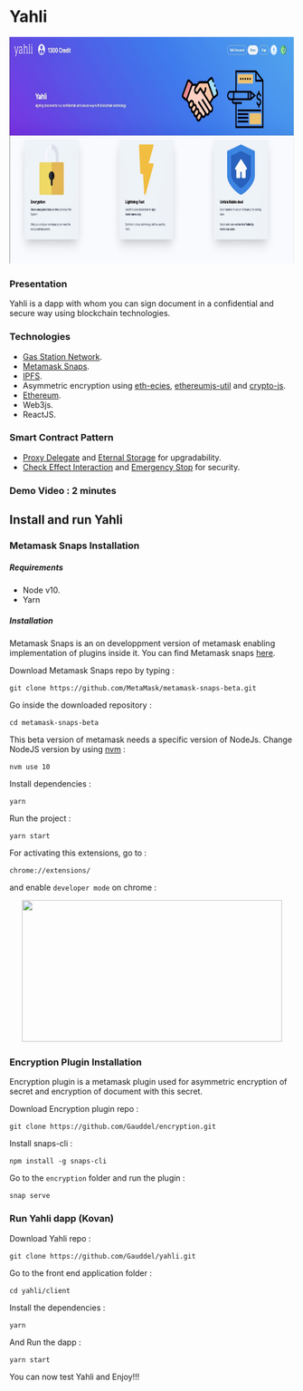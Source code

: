 # Yahli

<p align="center">
  <img width="1000" height="400" src="https://raw.githubusercontent.com/Gauddel/yahli/master/Yahli.jpeg">
</p>

### Presentation
Yahli is a dapp with whom you can sign document in a confidential and secure way using blockchain technologies.
### Technologies
- [Gas Station Network](https://www.opengsn.org/).
- [Metamask Snaps](https://github.com/MetaMask/metamask-snaps-beta).
- [IPFS](https://ipfs.io/).
- Asymmetric encryption using [eth-ecies](https://github.com/libertylocked/eth-ecies), [ethereumjs-util](https://github.com/ethereumjs/ethereumjs-util) and [crypto-js](https://github.com/brix/crypto-js).
- [Ethereum](https://ethereum.org/en/).
- Web3js.
- ReactJS.
### Smart Contract Pattern
- [Proxy Delegate](https://fravoll.github.io/solidity-patterns/proxy_delegate.html) and [Eternal Storage](https://fravoll.github.io/solidity-patterns/eternal_storage.html) for upgradability.
- [Check Effect Interaction](https://fravoll.github.io/solidity-patterns/checks_effects_interactions.html) and [Emergency Stop](https://fravoll.github.io/solidity-patterns/emergency_stop.html) for security.
### Demo Video : 2 minutes
## Install and run Yahli
### Metamask Snaps Installation
##### Requirements
- Node v10.
- Yarn
##### Installation
Metamask Snaps is an on developpment version of metamask enabling implementation of plugins inside it. 
You can find Metamask snaps [here](https://github.com/MetaMask/metamask-snaps-beta).

Download Metamask Snaps repo by typing :
```
git clone https://github.com/MetaMask/metamask-snaps-beta.git
```
Go inside the downloaded repository :
```
cd metamask-snaps-beta
```

This beta version of metamask needs a specific version of NodeJs. Change NodeJS version by using [nvm](https://github.com/nvm-sh/nvm) :
```
nvm use 10
```

Install dependencies :
```
yarn
```

Run the project :
```
yarn start
```

For activating this extensions, go to :
```
chrome://extensions/
```

and enable `developer mode` on chrome :

<p align="center">
  <img width="460" height="250" src="https://imag.malavida.com/qa-fs/enabling-the-developer-mode-in-chrome-42.jpg">
</p>

### Encryption Plugin Installation

Encryption plugin is a metamask plugin used for asymmetric encryption of secret and encryption of document with this secret.

Download Encryption plugin repo :
```
git clone https://github.com/Gauddel/encryption.git
```

Install snaps-cli :
```
npm install -g snaps-cli
```

Go to the `encryption` folder and run the plugin :
```
snap serve
```

### Run Yahli dapp (Kovan)

Download Yahli repo :
```
git clone https://github.com/Gauddel/yahli.git
```

Go to the front end application folder :
```
cd yahli/client
```

Install the dependencies :
```
yarn
```

And Run the dapp :
```
yarn start
```

You can now test Yahli and Enjoy!!!


